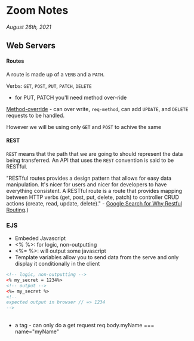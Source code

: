 # Zoom Notes
*August 26th, 2021* 
## Web Servers
#### Routes

A route is made up of a `VERB` and a `PATH`.

Verbs: `GET`, `POST`, `PUT`, `PATCH`, `DELETE`

- for PUT, PATCH you'll need method over-ride

[Method-override](https://www.npmjs.com/package/method-override) - can over write, `req-method`, can add `UPDATE`, and `DELETE` requests to be handled.

However we will be using only `GET` and `POST` to achive the same   

#### REST

`REST` means that the path that we are going to should represent the data being transferred. An API that uses the `REST` convention is said to be RESTful.

"RESTful routes provides a design pattern that allows for easy data manipulation. It's nicer for users and nicer for developers to have everything consistent. A RESTful route is a route that provides mapping between HTTP verbs (get, post, put, delete, patch) to controller CRUD actions (create, read, update, delete)." - [Google Search for Why Restful Routing](https://learn.co/lessons/sinatra-restful-routes-readme#:~:text=RESTful%20routes%20provides%20a%20design,read%2C%20update%2C%20delete).)

### EJS
- Embeded Javascript
- <% %>: for logic, non-outputting
- <%= %>: will output some javascript
- Template variables allow you to send data from the serve and only display it conditionally in the client
```html
<!-- logic, non-outputting -->
<% my_secret = 1234%>
<!-- output -->
<%= my_secret %>
<!-- 
expected output in browser // => 1234 
-->
```
## 
- a tag - can only do a get request
req.body.myName === name="myName"